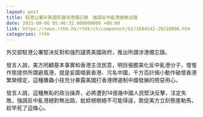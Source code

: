 ```yaml
---
layout: post
title: 駐港公署斥美國所謂涉港備忘錄　強調反中亂港絕無出路
date: 2021-08-06 05:46:32.000000000 +08:00
link: https://news.rthk.hk/rthk/ch/component/k2/1604542-20210806.htm
categories: rthk
---
```


外交部駐港公署堅決反對和強烈譴責美國政府，推出所謂涉港備忘錄。

發言人說，美方罔顧基本事實和香港主流民意，明目張膽美化反中亂港分子，惺惺作態提供所謂避風港，就是妄圖唱衰香港、污名中國，千方百計搞小動作破壞香港繁榮穩定，這種雕蟲小技充分暴露美國打香港牌遏制中國發展的險惡用心。

發言人說，這種無恥的政治操弄，必將遭到14億幾中國人民堅決反擊，注定失敗，強調反中亂港絕對無出路，蚍蜉撼樹絕不可能得逞，敦促美方立刻懸崖勒馬，趁早死了這條心。
